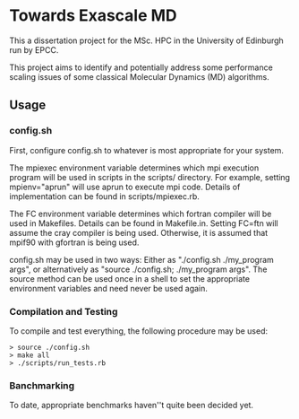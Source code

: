 Towards Exascale MD
===================

This a dissertation project for the MSc. HPC in the University of Edinburgh run by EPCC.

This project aims to identify and potentially address some performance
scaling issues of some classical Molecular Dynamics (MD) algorithms.


Usage
-----

### config.sh ###

First, configure config.sh to whatever is most appropriate for your system.

The mpiexec environment variable determines which mpi execution program
will be used in scripts in the scripts/ directory. For example, setting
mpienv="aprun" will use aprun to execute mpi code. Details of implementation
can be found in scripts/mpiexec.rb.

The FC environment variable determines which fortran compiler will be
used in Makefiles. Details can be found in Makefile.in. Setting
FC=ftn will assume the cray compiler is being used. Otherwise, it is assumed
that mpif90 with gfortran is being used.

config.sh may be used in two ways: Either as "./config.sh ./my_program args",
or alternatively as "source ./config.sh; ./my_program args". The source method
can be used once in a shell to set the appropriate environment variables
and need never be used again.


### Compilation and Testing ###

To compile and test everything, the following procedure may be used:

    > source ./config.sh
    > make all
    > ./scripts/run_tests.rb


### Banchmarking ###

To date, appropriate benchmarks haven''t quite been decided yet.
